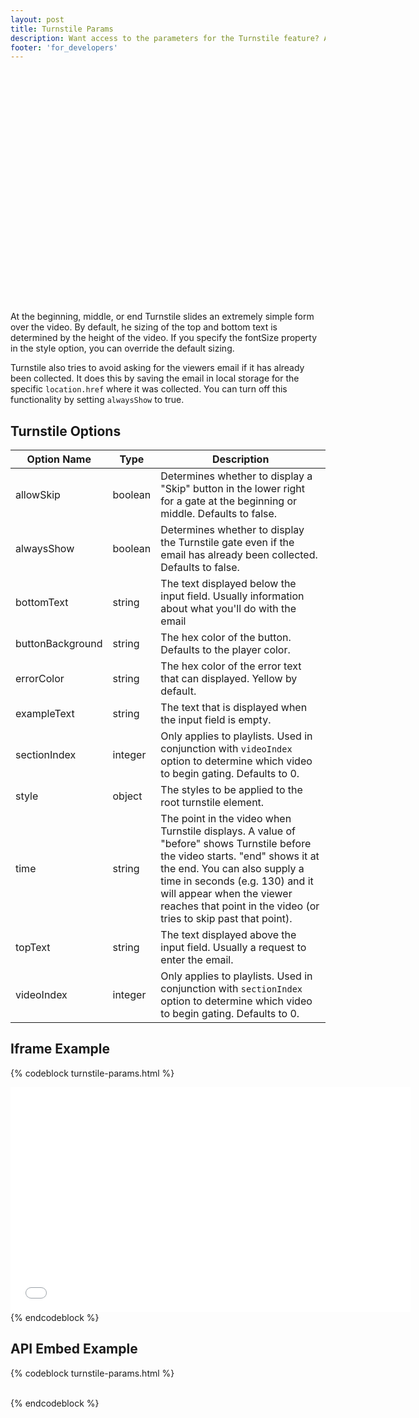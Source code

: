 ```yaml
---
layout: post
title: Turnstile Params
description: Want access to the parameters for the Turnstile feature? Ask and ye shall receive. 
footer: 'for_developers'
---
```


<div id="wistia_4d8229898d" style="width:660px;height:371px;" class="wistia_embed">&nbsp;</div>
<script charset="ISO-8859-1" src="//fast.wistia.com/assets/external/E-v1.js"></script>

<script>/*<![CDATA[*/
wistiaEmbed = Wistia.embed("4d8229898d", {
  plugin: {
    "requireEmail-v1": {
      topText: "Enter your email address\nto view this video.",
      bottomText: "",
      style: {
        backgroundColor: "#303030"
      }
    }
  }
});
/*]]*/</script>

At the beginning, middle, or end Turnstile slides an extremely simple form over
the video. By default, he sizing of the top and bottom text is determined by
the height of the video. If you specify the fontSize property in the style
option, you can override the default sizing.

Turnstile also tries to avoid asking for the viewers email if it has already
been collected. It does this by saving the email in local storage for the
specific `location.href` where it was collected. You can turn off this
functionality by setting `alwaysShow` to true.

## Turnstile Options

 Option Name        | Type      | Description
 -----------        | ----      | ----------------------------------------------------------------------------------------------------
 allowSkip          | boolean   | Determines whether to display a "Skip" button in the lower right for a gate at the beginning or middle. Defaults to false.
 alwaysShow         | boolean   | Determines whether to display the Turnstile gate even if the email has already been collected. Defaults to false.
 bottomText         | string    | The text displayed below the input field. Usually information about what you'll do with the email
 buttonBackground   | string    | The hex color of the button. Defaults to the player color.
 errorColor         | string    | The hex color of the error text that can displayed. Yellow by default.
 exampleText        | string    | The text that is displayed when the input field is empty.
 sectionIndex       | integer   | Only applies to playlists. Used in conjunction with `videoIndex` option to determine which video to begin gating. Defaults to 0.
 style              | object    | The styles to be applied to the root turnstile element.
 time               | string    | The point in the video when Turnstile displays. A value of "before" shows Turnstile before the video starts. "end" shows it at the end. You can also supply a time in seconds (e.g. 130) and it will appear when the viewer reaches that point in the video (or tries to skip past that point).
 topText            | string    | The text displayed above the input field. Usually a request to enter the email.
 videoIndex         | integer   | Only applies to playlists. Used in conjunction with `sectionIndex` option to determine which video to begin gating. Defaults to 0.

## Iframe Example

{% codeblock turnstile-params.html %}
<iframe src="//fast.wistia.net/embed/iframe/abcde12345
  ?plugin%5BrequireEmail%5D%5BtopText%5D=Please%20enter%20your%20email%20below.
  &plugin%5BrequireEmail%5D%5BbottomText%5D=We%20may%20use%20this%20email%20to%20contact%20you%20about%20the%20product%2C%20but%20we%20won't%20be%20too%20pushy.
  &plugin%5BrequireEmail%5D%5Bstyle%5D%5Bbackground%5D=%23660000&plugin%5BrequireEmail%5D%5Bstyle%5D%5Bcolor%5D=%23eeffee" 
  allowtransparency="true" frameborder="0" scrolling="no" class="wistia_embed" 
  allowfullscreen mozallowfullscreen webkitallowfullscreen oallowfullscreen msallowfullscreen
  name="wistia_embed" width="640" height="360">
</iframe>
{% endcodeblock %}

## API Embed Example

{% codeblock turnstile-params.html %}
<div id="wistia_abcde12345" style="width:640px;height;360px;" class="wistia_embed">&nbsp;</div>
<script src="//fast.wistia.com/assets/external/E-v1.js"></script>
<script>
  wistiaEmbed = Wistia.embed("abcde12345", {
    plugin: {
      "requireEmail-v1": {
        topText: "Please enter your email below.",
        bottomText: "We may use this email to contact you about the product, but we won't be too pushy.",
        style: {
          background: "#660000",
          color: "#eeffee"
        }
      }
    }
  });
</script>
{% endcodeblock %}
